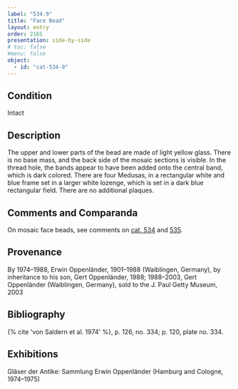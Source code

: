 ```yaml
---
label: "534.9"
title: "Face Bead"
layout: entry
order: 2165
presentation: side-by-side
# toc: false
#menu: false 
object:
  - id: "cat-534-9"
---
```


## Condition

Intact

## Description

The upper and lower parts of the bead are made of light yellow glass. There is no base mass, and the back side of the mosaic sections is visible. In the thread hole, the bands appear to have been added onto the central band, which is dark colored. There are four Medusas, in a rectangular white and blue frame set in a larger white lozenge, which is set in a dark blue rectangular field. There are no additional plaques.

## Comments and Comparanda

On mosaic face beads, see comments on [cat. 534](/catalogue/cat-534) and [535](/catalogue/cat-535).

## Provenance

By 1974–1988, Erwin Oppenländer, 1901–1988 (Waiblingen, Germany), by inheritance to his son, Gert Oppenländer, 1988; 1988–2003, Gert Oppenländer (Waiblingen, Germany), sold to the J. Paul Getty Museum, 2003

## Bibliography

{% cite 'von Saldern et al. 1974' %}, p. 126, no. 334; p. 120, plate no. 334.

## Exhibitions

Gläser der Antike: Sammlung Erwin Oppenländer (Hamburg and Cologne, 1974–1975)